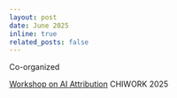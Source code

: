 ```yaml
---
layout: post
date: June 2025
inline: true
related_posts: false
---
```


Co-organized

 <a href="https://dl.acm.org/doi/full/10.1145/3707640.3729212" rel="external nofollow noopener" target="_blank"> Workshop on AI Attribution</a> CHIWORK 2025
